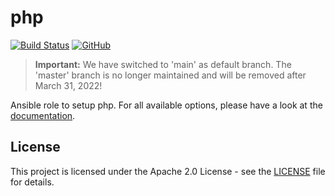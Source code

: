 # php

[![Build Status](https://drone.owncloud.com/api/badges/owncloud-ansible/php/status.svg)](https://drone.owncloud.com/owncloud-ansible/php)
[![GitHub](https://img.shields.io/github/license/owncloud-ansible/php)](https://github.com/owncloud-ansible/php/blob/master/LICENSE)

> **Important:** We have switched to 'main' as default branch. The 'master' branch is no longer maintained and will be removed after March 31, 2022!

Ansible role to setup php. For all available options, please have a look at the [documentation](https://owncloud-ansible.github.io/role/php/).

## License

This project is licensed under the Apache 2.0 License - see the [LICENSE](LICENSE) file for details.
